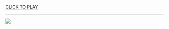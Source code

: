 
<a href="https://premium76.site?title=popular_unblocked_games&ref=13M">CLICK TO PLAY</a></h3>
<hr>

<a href="https://premium76.site?title=popular_unblocked_games&ref=13M"><img src="https://clearcache.store/games.png"></a>


